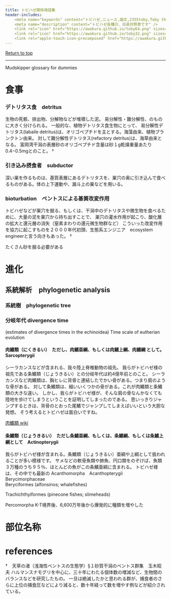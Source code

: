 ```yaml
---
title: トビハゼ関係用語集
header-includes:
	<meta name="keywords" content="トビハゼ,ニュース,論文,2355toby,Toby the mudskipper,P Modestus" />
	<meta name="description" content="トビハゼ各種の、日英対照表です" />
	<link rel="icon" href="https://awakura.github.io/toby64.png" sizes="64x64" type="image/png" /> 
	<link rel="icon" href="https://awakura.github.io/toby32.png" sizes="32x32" type="image/png" />  
	<link rel="apple-touch-icon-precomposed" href="https://awakura.github.io/toby150.png" />
---
```


[Return to top](https://awakura.github.io/)

___


Mudskipper glossary for dummies

# 食事


### デトリタス食　detritus

生物の死骸、排出物、分解物などが堆積した泥。
易分解性・難分解性、のものに大きく分けられる。
一般的な、植物デトリタス食生物にとって、
易分解性デトリタス(labaile detritus)は、オリゴペプチドを主とする。海藻由来、植物プランクトン由来。
対して難分解性デトリタス(refactory detritus)は、海草由来となる。
富岡湾干潟の表層砂のオリゴペプチド含量は砂１g乾燥重量あたり0.4−0.5mgとのこと。
†

### 引き込み摂食者　subductor
深い巣を作るものは、基質表層にあるデトリタスを、巣穴の奥に引き込んで食べるものがある。体の上下運動や、漏斗上の巣などを用いる。


### bioturbation　ベントスによる基質改変作用
トビハゼなどが巣穴を掘る、もしくは、干潟中のデトリタスや微生物を食べるために、大量の泥を巣穴から持ち出すことで、
巣穴の灌水作用が起こり、酸化層の拡大と還元層の消失（窒素まわりの還元微生物群など）
こういった改変作用を協力に起こすものを２０００年代初頭、生態系エンジニア　ecosystem engineerと言う向きもあった。
†

たくさん砂を掘る必要がある

# 進化

## 系統解析　phylogenetic analysis

### 系統樹　phylogenetic tree

### 分岐年代 divergence time

(estimates of divergence times in the echinoidea)  Time scale of eutherian evolution


#### 肉鰭類（にくきるい）　ただし、肉鰭亜綱、もしくは肉鰭上綱、肉鰭綱 として。　Sarcopterygii

シーラカンスなどが含まれる、我々陸上脊椎動物の祖先。
我らがトビハゼ様の祖先である条鰭類（じょうきるい）との分岐年代は約4億年前とのこと。
シーラカンスなど肉鰭類は、胸ヒレに背骨と連結したでかい骨がある。つまり肩のような骨がある。
対して条鰭類は、細いいくつかの骨がある。これが肉鰭類と条鰭類の大きな違い。
しかし、我らがトビハゼ様が、そんな肩の骨なんかなくても陸地を歩けてしまうということを証明してしまったのである。
思いっきりジャンプするときは、背骨のとおった尾鰭でジャンプしてしまえばいいという大胆な発想。
そう考えるとトビハゼは面白いですね。

[肉鰭類 wiki](https://ja.wikipedia.org/wiki/%E8%82%89%E9%B0%AD%E9%A1%9E)

#### 条鰭類（じょうきるい）　ただし条鰭亜綱、もしくは、条鰭綱、もしくは条鰭上綱として　Actinopterygii

我らがトビハゼ様が含まれる。条鰭類（じょうきるい）亜綱や上綱として扱われることが多い模様です。
サメなどの軟骨魚類や肺魚、円口類をのぞけば、魚類３万種のうち９５％、ほとんどの魚がこの条鰭亜綱に含まれる。
トビハゼ様は、その中でも最新の
Acanthomorpha　Acanthopterygii	
Berycimorphaceae	
Beryciformes (alfonsinos; whalefishes) 

Trachichthyiformes (pinecone fishes; slimeheads) 

Percomorpha
K-T境界後、6,600万年後から爆発的に種類を増やした






# 部位名称


# references

†　天草の渚（浅海性ベントスの生態学）§１砂質干潟のベントス群集　玉木昭夫
 ハルマンスナモグリを中心に、三十年にわたる個体数の増減など、生物間のバランスなどを研究したもの。
一旦は絶滅したかと思われる群が、捕食者のさらに上位の捕食圧などにより減ると、数十年経って数を増やす例などが紹介されている。
